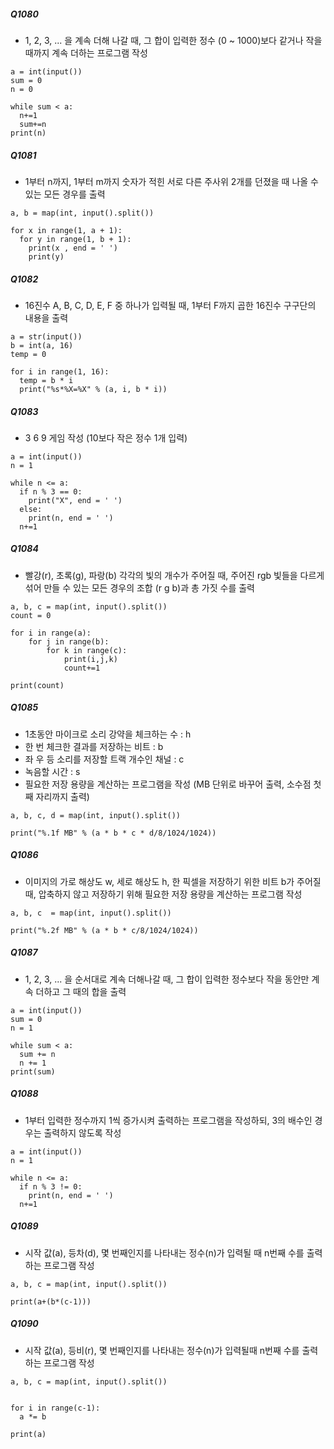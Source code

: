##### Q1080
- 1, 2, 3, ... 을 계속 더해 나갈 때, 그 합이 입력한 정수 (0 ~ 1000)보다 같거나 작을 때까지 계속 더하는 프로그램 작성
```
a = int(input())
sum = 0
n = 0

while sum < a:
  n+=1
  sum+=n
print(n)  
```

##### Q1081
- 1부터 n까지, 1부터 m까지 숫자가 적힌 서로 다른 주사위 2개를 던졌을 때 나올 수 있는 모든 경우를 출력
```
a, b = map(int, input().split())

for x in range(1, a + 1):
  for y in range(1, b + 1):
    print(x , end = ' ')
    print(y)
```

##### Q1082
- 16진수 A, B, C, D, E, F 중 하나가 입력될 때, 1부터 F까지 곱한 16진수 구구단의 내용을 출력
```
a = str(input())
b = int(a, 16)
temp = 0

for i in range(1, 16):
  temp = b * i
  print("%s*%X=%X" % (a, i, b * i))
```

##### Q1083
- 3 6 9 게임 작성 (10보다 작은 정수 1개 입력)
```
a = int(input())
n = 1

while n <= a:
  if n % 3 == 0:
    print("X", end = ' ')
  else:
    print(n, end = ' ')
  n+=1
```

##### Q1084
- 빨강(r), 초록(g), 파랑(b) 각각의 빛의 개수가 주어질 때, 주어진 rgb 빛들을 다르게 섞어 만들 수 있는 모든 경우의 조합 (r g b)과 총 가짓 수를 출력
```
a, b, c = map(int, input().split())
count = 0

for i in range(a):
    for j in range(b):
        for k in range(c):
            print(i,j,k)
            count+=1

print(count)
```

##### Q1085
- 1초동안 마이크로 소리 강약을 체크하는 수 : h
- 한 번 체크한 결과를 저장하는 비트 : b
- 좌 우 등 소리를 저장할 트랙 개수인 채널 : c
- 녹음할 시간 : s
- 필요한 저장 용량을 계산하는 프로그램을 작성 (MB 단위로 바꾸어 출력, 소수점 첫째 자리까지 출력)
```
a, b, c, d = map(int, input().split())

print("%.1f MB" % (a * b * c * d/8/1024/1024))
```

##### Q1086
- 이미지의 가로 해상도 w, 세로 해상도 h, 한 픽셀을 저장하기 위한 비트 b가 주어질 때, 압축하지 않고 저장하기 위해 필요한 저장 용량을 계산하는 프로그램 작성
```
a, b, c  = map(int, input().split())

print("%.2f MB" % (a * b * c/8/1024/1024))
```

##### Q1087
- 1, 2, 3, ... 을 순서대로 계속 더해나갈 때, 그 합이 입력한 정수보다 작을 동안만 계속 더하고 그 때의 합을 출력
```
a = int(input())
sum = 0
n = 1

while sum < a:
  sum += n
  n += 1
print(sum)
```

##### Q1088
- 1부터 입력한 정수까지 1씩 증가시켜 출력하는 프로그램을 작성하되, 3의 배수인 경우는 출력하지 않도록 작성
```
a = int(input())
n = 1

while n <= a:
  if n % 3 != 0:
    print(n, end = ' ')
  n+=1
```

##### Q1089
- 시작 값(a), 등차(d), 몇 번째인지를 나타내는 정수(n)가 입력될 때 n번째 수를 출력하는 프로그램 작성
```
a, b, c = map(int, input().split())

print(a+(b*(c-1)))
```

##### Q1090
- 시작 값(a), 등비(r), 몇 번째인지를 나타내는 정수(n)가 입력될때 n번째 수를 출력하는 프로그램 작성
```
a, b, c = map(int, input().split())


for i in range(c-1):
  a *= b

print(a)
```





